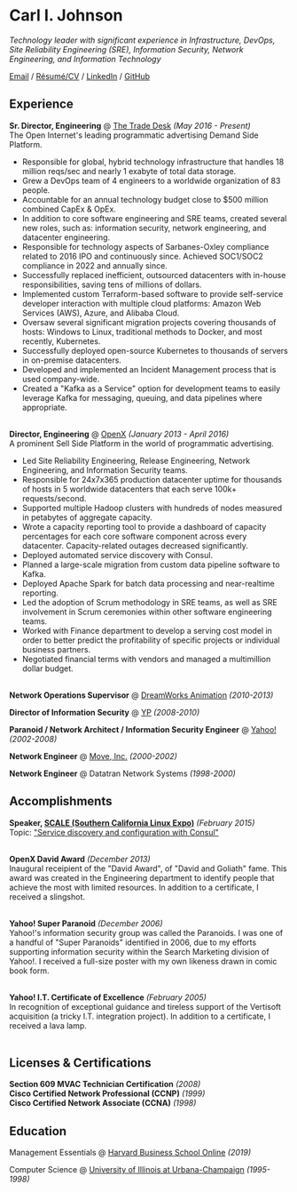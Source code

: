 # Carl I. Johnson

_Technology leader with significant experience in Infrastructure, DevOps, Site Reliability Engineering (SRE), Information Security, Network Engineering, and Information Technology_

[Email](mailto:carl@hey.com) / [Résumé/CV](https://carlivar.github.io/cv) / [LinkedIn](https://www.linkedin.com/in/carlivar/) / [GitHub](https://github.com/carlivar/)

## Experience

**Sr. Director, Engineering** @ [The Trade Desk](https://thetradedesk.com/) _(May 2016 - Present)_ <br>
The Open Internet's leading programmatic advertising Demand Side Platform.
  - Responsible for global, hybrid technology infrastructure that handles 18 million reqs/sec and nearly 1 exabyte of total data storage.
  - Grew a DevOps team of 4 engineers to a worldwide organization of 83 people.
  - Accountable for an annual technology budget close to $500 million combined CapEx & OpEx.
  - In addition to core software engineering and SRE teams, created several new roles, such as: information security, network engineering, and datacenter engineering.
  - Responsible for technology aspects of Sarbanes-Oxley compliance related to 2016 IPO and continuously since. Achieved SOC1/SOC2 compliance in 2022 and annually since.
  - Successfully replaced inefficient, outsourced datacenters with in-house responsibilities, saving tens of millions of dollars.
  - Implemented custom Terraform-based software to provide self-service developer interaction with multiple cloud platforms: Amazon Web Services (AWS), Azure, and Alibaba Cloud.
  - Oversaw several significant migration projects covering thousands of hosts: Windows to Linux, traditional methods to Docker, and most recently, Kubernetes.
  - Successfully deployed open-source Kubernetes to thousands of servers in on-premise datacenters.
  - Developed and implemented an Incident Management process that is used company-wide.
  - Created a "Kafka as a Service" option for development teams to easily leverage Kafka for messaging, queuing, and data pipelines where appropriate.
<br><br>

**Director, Engineering** @ [OpenX](https://openx.com) _(January 2013 - April 2016)_ <br>
A prominent Sell Side Platform in the world of programmatic advertising.
  - Led Site Reliability Engineering, Release Engineering, Network Engineering, and Information Security teams.
  - Responsible for 24x7x365 production datacenter uptime for thousands of hosts in 5 worldwide datacenters that each serve 100k+ requests/second.
  - Supported multiple Hadoop clusters with hundreds of nodes measured in petabytes of aggregate capacity.
  - Wrote a capacity reporting tool to provide a dashboard of capacity percentages for each core software component across every datacenter. Capacity-related outages decreased significantly.
  - Deployed automated service discovery with Consul.
  - Planned a large-scale migration from custom data pipeline software to Kafka.
  - Deployed Apache Spark for batch data processing and near-realtime reporting.
  - Led the adoption of Scrum methodology in SRE teams, as well as SRE involvement in Scrum ceremonies within other software engineering teams.
  - Worked with Finance department to develop a serving cost model in order to better predict the profitability of specific projects or individual business partners.
  - Negotiated financial terms with vendors and managed a multi­million dollar budget.
<br><br>

**Network Operations Supervisor** @ [DreamWorks Animation](https://dreamworks.com) _(2010-2013)_
<br>

**Director of Information Security** @ [YP](https://yellowpages.com) _(2008-2010)_
<br>

**Paranoid / Network Architect / Information Security Engineer** @ [Yahoo!](https://yahoo.com) _(2002-2008)_
<br>

**Network Engineer** @ [Move, Inc.](https://move.com) _(2000-2002)_
<br>

**Network Engineer** @ Datatran Network Systems _(1998-2000)_
<br>

## Accomplishments

**Speaker, [SCALE (Southern California Linux Expo)](https://www.socallinuxexpo.org/)** _(February 2015)_<br>
Topic: ["Service discovery and configuration with Consul"](https://www.socallinuxexpo.org/scale/13x/presentations/service-discovery-and-configuration-consul)
<br><br>

**OpenX David Award** _(December 2013)_<br>
Inaugural receipient of the "David Award", of "David and Goliath" fame. This award was created in the Engineering department to identify people that achieve the most with limited resources. In addition to a certificate, I received a slingshot.
<br><br>

**Yahoo! Super Paranoid** _(December 2006)_<br>
Yahoo!'s information security group was called the Paranoids. I was one of a handful of "Super Paranoids" identified in 2006, due to my efforts supporting information security within the Search Marketing division of Yahoo!. I received a full-size poster with my own likeness drawn in comic book form.
<br><br>

**Yahoo! I.T. Certificate of Excellence** _(February 2005)_<br>
In recognition of exceptional guidance and tireless support of the Vertisoft acquisition (a tricky I.T. integration project). In addition to a certificate, I received a lava lamp.
<br><br>

## Licenses & Certifications

**Section 609 MVAC Technician Certification** _(2008)_<br>
**Cisco Certified Network Professional (CCNP)** _(1999)_<br>
**Cisco Certified Network Associate (CCNA)** _(1998)_<br>

## Education

Management Essentials @ [Harvard Business School Online](https://online.hbs.edu/) _(2019)_<br>

Computer Science @ [University of Illinois at Urbana-Champaign](https://uiuc.edu) _(1995-1998)_<br>
